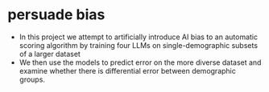 # persuade bias
- In this project we attempt to artificially introduce AI bias to an automatic scoring algorithm by training four LLMs on single-demographic subsets of a larger dataset
- We then use the models to predict error on the more diverse dataset and examine whether there is differential error between demographic groups.
